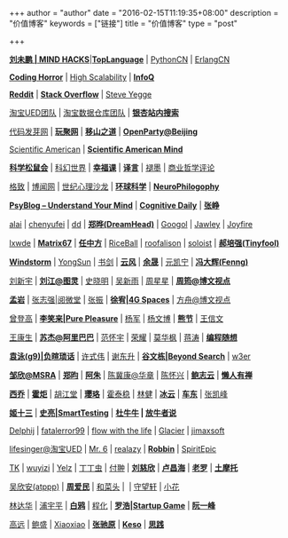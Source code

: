 +++
author = "author"
date = "2016-02-15T11:19:35+08:00"
description = "价值博客"
keywords = ["链接"]
title = "价值博客"
type = "post"

+++

[**刘未鹏 | MIND HACKS**](http://mindhacks.cn/)|[**TopLanguage**](https://groups.google.com/group/pongba) | [PythonCN](http://groups.google.com/group/python-cn) | [ErlangCN](http://erlang-china.org/)

[**Coding Horror**](http://www.codinghorror.com/blog/) | [High Scalability](http://highscalability.com/) | [**InfoQ**](http://www.infoq.com/cn)

[**Reddit**](http://www.reddit.com/r/programming/) | [**Stack Overflow**](http://stackoverflow.com/) | [Steve Yegge](http://steve-yegge.blogspot.com/)

[淘宝UED团队](http://ued.taobao.com/blog) | [淘宝数据仓库团队](http://rdc.taobao.com/blog/dw) | [**银杏站内搜索**](http://www.ginkgotek.com/)

[代码发芽网](http://www.fayaa.com/) | [**玩聚网**](http://it.ju690.com/) | [**移山之道**](http://yishan.cc/) | [**OpenParty@Beijing**](http://www.beijing-open-party.org/)

[Scientific American](http://www.sciam.com/) | [**Scientific American Mind**](http://www.sciam.com/sciammind/)

[**科学松鼠会**](http://songshuhui.net/) | [科幻世界](http://www.sfw-cd.com/) | [**幸福课**](http://www.xingfuke.net/) | [**译言**](http://www.yeeyan.com/) | [褪墨](http://www.mifengtd.cn/) | [商业哲学评论](http://www.busiphi.com/)

[格致](http://gezhi.org/) | [博闻网](http://www.bowenwang.com.cn/) | [世纪心理沙龙](http://www.xlxcn.net/) | [**环球科学**](http://www.sciam.com.cn/) | [**NeuroPhilogophy**](http://scienceblogs.com/neurophilosophy/)

[**PsyBlog – Understand Your Mind**](http://www.spring.org.uk/) | [**Cognitive Daily**](http://scienceblogs.com/cognitivedaily/) | **[张峥](http://bambooman.spaces.live.com/blog/)**

[alai](http://blog.csdn.net/alai04) | [chenyufei](http://chenyufei.name/blog) | [dd](http://cuitianyi.com/blog/) | [**郑晔(DreamHead)**](http://dreamhead.blogbus.com/) | [Googol](http://googollee.blog.163.com/) | [Jawley](http://jawley.com/) | [Joyfire](http://joyfire.spaces.live.com/)

[lxwde](http://blog.csdn.net/lxwde) | [**Matrix67**](http://www.matrix67.com/blog/) | [**任中方**](http://www.2maomao.com/blog/) | [RiceBall](http://www.cnblogs.com/riceball/) | [roofalison](http://blog.csdn.net/roofalison/) | [soloist](http://blog.csdn.net/soloist) | [**郝培强(Tinyfool)**](http://www.tinydust.net/prog/diary/diary.htm)

[**Windstorm**](http://www.forwind.cn/) | [YongSun](http://blogs.sun.com/yongsun) | [书剑](http://huangshujian.spaces.live.com/) | [**云风**](http://blog.codingnow.com/) | [**余晟**](http://www.luanxiang.org/) | [元凯宁](http://blog.csdn.net/yuankaining/) | [**冯大辉(Fenng)**](http://www.dbanotes.net/)

[刘新宇](http://liuxinyu95.googlepages.com/) | [**刘江@图灵**](http://blog.csdn.net/turingbook) | [史晓明](http://www.polyrandom.com/) | [吴新雨](http://www.sinrain.cn/) | [周星星](http://blog.vckbase.com/bruceteen/) | [**周筠@博文视点**](http://blog.csdn.net/yeka)

[**孟岩**](http://blog.csdn.net/myan) | [张志强|阅微堂](http://zhiqiang.org/blog/) | [张振](http://cnzhangzhen.spaces.live.com/) | [**徐宥|4G Spaces**](http://blog.youxu.info/) | [方舟@博文视点](http://blog.csdn.net/kingofark)

[曾登高](http://blog.csdn.net/zdg) | [**李笑来|Pure Pleasure**](http://xiaolai.net/) | [杨军](http://hi.baidu.com/yjpro) | [杨文博](http://blog.solrex.cn/) | [**熊节**](http://gigix.thoughtworkers.org/) | [王信文](http://verypig.com/)

[王康生](http://www.vgoogle.net/) | [**苏杰@阿里巴巴**](http://iamsujie.com/) | [范怀宇](http://www.cnblogs.com/duguguiyu) | [荣耀](http://www.royaloo.com/) | [莫华枫](http://blog.csdn.net/longshanks) | [蒋涛](http://blog.csdn.net/jiangtao) | [**编程随想**](http://blog.csdn.net/program_think)

[**袁泳(g9)|负暄琐话**](http://blog.csdn.net/g9yuayon) | [许式伟](http://blog.csdn.net/xushiweizh) | [谢东升](http://dongshengxie.spaces.live.com/) | [**谷文栋|Beyond Search**](http://guwendong.cn/) | [w3er](http://w3er.com/)

[**邹欣@MSRA**](http://yishan.cc/blogs/xin/default.aspx) | [**郑昀**](http://blog.csdn.net/zhengyun_ustc) | [**阿朱**](http://blog.csdn.net/david_lv) | [陈冀康@华章](http://blog.csdn.net/childchen) | [陈怀兴](http://silwile.net/) | [**鲍志云**](http://wesleybao.spaces.live.com/) | [**懒人有禅**](http://www.lanrenux.com/)

[**西乔**](http://blog.xiqiao.info/) | [**霍炬**](http://blog.devep.net/virushuo/) | [胡江堂](http://johnthu.spaces.live.com/) | [**璎珞**](http://nidayede.cn/) | [霍泰稳](http://blog.csdn.net/futurelight) | [林健](http://blog.linjian.org/) | [**冰云**](http://blog.nona.name/) | [**车东**](http://www.chedong.com/) | [张凯峰](http://www.zhangkf.com/)

[**姬十三**](http://jshisan.yculblog.com/) | [**史亮|SmartTesting**](http://smarttesting.spaces.live.com/) | **[杜牛牛](http://www.duniuniu.com/) | [放牛者说](http://blog.jorywang.com/)**

[Delphij](http://www.delphij.net/) | [fatalerror99](http://blog.csdn.net/fatalerror99) | [flow with the life](http://home.wangjianshuo.com/mvm/) | [Glacier](http://www.winbox.org/) | [jimaxsoft](http://www.jimaxsoft.net/)

[lifesinger@淘宝UED](mailto:lifesinger@%E6%B7%98%E5%AE%9DUED) | [Mr. 6](http://mr6.cc/) | [realazy](http://realazy.org/blog/) | [**Robbin**](http://robbin.javaeye.com/) | [SpiritEpic](http://epic.32o.cn/)

[TK](http://hi.baidu.com/tombkeeper) | [wuyizi](http://wuyizi.spaces.live.com/) | [Yelz](http://yelz.spaces.live.com/) | [丁丁虫](http://tintin.sfview.org/) | [付翀](http://ifire.cn/) | [**刘慈欣**](http://blog.sina.com.cn/lcx) | [**卢昌海**](http://www.changhai.org/) | [**老罗**](http://www.luoyonghao.net/blogs/luoyonghao/) | [**土摩托**](http://immusoul.com/)

[吴欣安(atppp)](http://blog.wuxinan.net/) | [**周爱民**](http://blog.csdn.net/aimingoo/) | [和菜头](http://www.hecaitou.net/) |  | [守望轩](http://www.watch-life.net/) | [小花](http://flowerfei.com/)

[林达华](http://dahua.spaces.live.com/) | [浦宇平](http://www.puyuping.com/) | [**白鸦**](http://uicom.net/blog/) | [程化](http://blog.csdn.net/hellothere/) | [**罗浩|Startup Game**](http://meditic.com/) | [**阮一峰**](http://www.ruanyifeng.com/blog/)

[高远](http://www.charlesgao.com/) | [鲍盛](http://fsbao.net/) | [Xiaoxiao](http://xiaoxiao.com.cn/) | [**张驰原**](http://blog.pluskid.org/) | [**Keso**](http://blog.donews.com/keso) | [**思践**](http://ethinker.blog.china.alibaba.com/)
